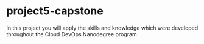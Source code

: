 # project5-capstone
In this project you will apply the skills and knowledge which were developed throughout the Cloud DevOps Nanodegree program
